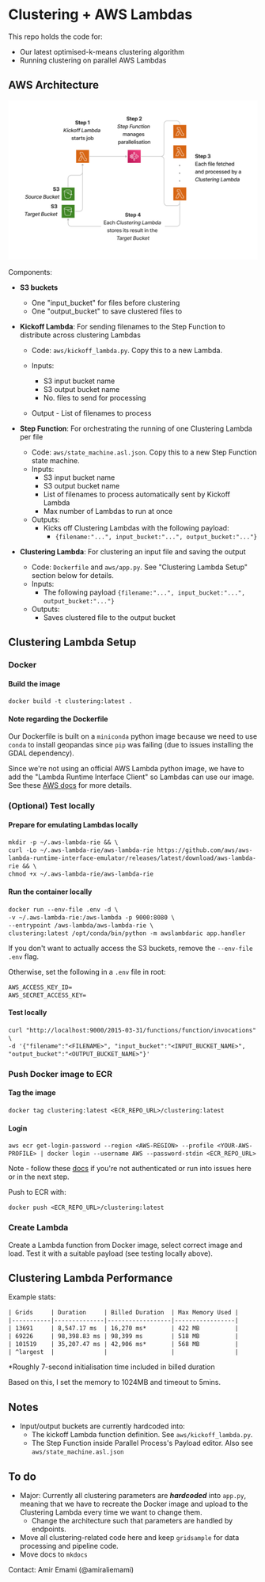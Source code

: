 # Clustering + AWS Lambdas

This repo holds the code for:

- Our latest optimised-k-means clustering algorithm
- Running clustering on parallel AWS Lambdas

## AWS Architecture

<p align="center">
<img src="./aws_diagram.png" alt="AWS Architecture" width=700/>
</p>

Components:

- **S3 buckets**
  - One "input_bucket" for files before clustering
  - One "output_bucket" to save clustered files to

- **Kickoff Lambda**: For sending filenames to the Step Function to distribute across clustering Lambdas
  - Code: `aws/kickoff_lambda.py`. Copy this to a new Lambda.
  - Inputs:
    - S3 input bucket name
    - S3 output bucket name
    - No. files to send for processing

  - Output
        - List of filenames to process

- **Step Function**: For orchestrating the running of one Clustering Lambda per file
  - Code: `aws/state_machine.asl.json`. Copy this to a new Step Function state machine.
  - Inputs:
    - S3 input bucket name
    - S3 output bucket name
    - List of filenames to process automatically sent by Kickoff Lambda
    - Max number of Lambdas to run at once
  - Outputs:
    - Kicks off Clustering Lambdas with the following payload:
      - `{filename:"...", input_bucket:"...", output_bucket:"..."}`

- **Clustering Lambda**: For clustering an input file and saving the output
  - Code: `Dockerfile` and `aws/app.py`.  See "Clustering Lambda Setup" section below for details.
  - Inputs:
    - The following payload `{filename:"...", input_bucket:"...", output_bucket:"..."}`
  - Outputs:
    - Saves clustered file to the output bucket

## Clustering Lambda Setup

### Docker

#### Build the image

    docker build -t clustering:latest .

#### Note regarding the Dockerfile

Our Dockerfile is built on a `miniconda` python image because we need to use `conda` to install geopandas since `pip` was failing (due to issues installing the GDAL dependency).

Since we're not using an official AWS Lambda python image, we have to add the "Lambda Runtime Interface Client" so Lambdas can use our image. See these [AWS docs](https://docs.aws.amazon.com/lambda/latest/dg/python-image.html#python-image-clients) for more details.

### (Optional) Test locally

#### Prepare for emulating Lambdas locally

    mkdir -p ~/.aws-lambda-rie && \
    curl -Lo ~/.aws-lambda-rie/aws-lambda-rie https://github.com/aws/aws-lambda-runtime-interface-emulator/releases/latest/download/aws-lambda-rie && \
    chmod +x ~/.aws-lambda-rie/aws-lambda-rie

#### Run the container locally

    docker run --env-file .env -d \
    -v ~/.aws-lambda-rie:/aws-lambda -p 9000:8080 \
    --entrypoint /aws-lambda/aws-lambda-rie \
    clustering:latest /opt/conda/bin/python -m awslambdaric app.handler

If you don't want to actually access the S3 buckets, remove the `--env-file .env` flag.

Otherwise, set the following in a `.env` file in root:

    AWS_ACCESS_KEY_ID=
    AWS_SECRET_ACCESS_KEY=

#### Test locally

    curl "http://localhost:9000/2015-03-31/functions/function/invocations" \
    -d '{"filename":"<FILENAME>", "input_bucket":"<INPUT_BUCKET_NAME>",  "output_bucket":"<OUTPUT_BUCKET_NAME>"}'

### Push Docker image to ECR

#### Tag the image

    docker tag clustering:latest <ECR_REPO_URL>/clustering:latest

#### Login

    aws ecr get-login-password --region <AWS-REGION> --profile <YOUR-AWS-PROFILE> | docker login --username AWS --password-stdin <ECR_REPO_URL>

Note - follow these [docs](https://docs.aws.amazon.com/cli/latest/userguide/sso-configure-profile-token.html) if you're not authenticated or run into issues here or in the next step.

Push to ECR with:

    docker push <ECR_REPO_URL>/clustering:latest

### Create Lambda

Create a Lambda function from Docker image, select correct image and load. Test it with a suitable payload (see testing locally above).

## Clustering Lambda Performance

Example stats:

    | Grids     | Duration     | Billed Duration  | Max Memory Used |
    |-----------|--------------|------------------|-----------------|
    | 13691     | 8,547.17 ms  | 16,270 ms*       | 422 MB          | 
    | 69226     | 98,398.83 ms | 98,399 ms        | 518 MB          |
    | 101519    | 35,207.47 ms | 42,906 ms*       | 568 MB          | 
    | ^largest  |              |                  |                 |
*Roughly 7-second initialisation time included in billed duration

Based on this, I set the memory to 1024MB and timeout to 5mins.

## Notes

- Input/output buckets are currently hardcoded into:
  - The kickoff Lambda function definition. See `aws/kickoff_lambda.py`.
  - The Step Function inside Parallel Process's Payload editor. Also see `aws/state_machine.asl.json`

## To do

- Major: Currently all clustering parameters are ***hardcoded*** into `app.py`, meaning that we have to recreate the Docker image and upload to the Clustering Lambda every time we want to change them.
  - Change the architecture such that parameters are handled by endpoints.
- Move all clustering-related code here and keep `gridsample` for data processing and pipeline code.
- Move docs to `mkdocs`

Contact: Amir Emami (@amiraliemami)
